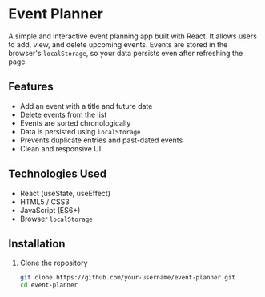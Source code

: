 # Event Planner

A simple and interactive event planning app built with React. It allows users to add, view, and delete upcoming events. Events are stored in the browser's `localStorage`, so your data persists even after refreshing the page.

## Features

- Add an event with a title and future date  
- Delete events from the list  
- Events are sorted chronologically  
- Data is persisted using `localStorage`  
- Prevents duplicate entries and past-dated events  
- Clean and responsive UI

## Technologies Used

- React (useState, useEffect)
- HTML5 / CSS3
- JavaScript (ES6+)
- Browser `localStorage`

## Installation

1. Clone the repository
   ```bash
   git clone https://github.com/your-username/event-planner.git
   cd event-planner
